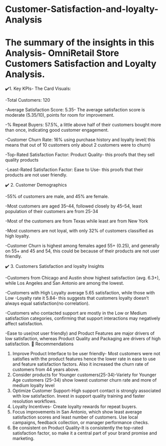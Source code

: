 # Customer-Satisfaction-and-loyalty-Analysis

# The summary of the insights in this Analysis- OmniRetail Store Customers Satisfaction and Loyalty Analysis.
✔️1. Key KPIs- The Card Visuals:

-Total Customers: 120

-Average Satisfaction Score: 5.35- The average satisfaction score is moderate (5.35/10), points for room for improvement.

-% Repeat Buyers: 57.5%, a little above half of their customers bought more than once, indicating good customer engagement.

-Customer Churn Rate: 16% using purchase history and loyalty level( this means that out of 10 customers only about 2 customers were to churn)

-Top-Rated Satisfaction Factor: Product Quality- this proofs that they sell quality products

-Least-Rated Satisfaction Factor: Ease to Use- this proofs that their products are not user friendly.

✔️ 2. Customer Demographics

-55% of customers are male, and 45% are female.

-Most customers are aged 35–44, followed closely by 45–54, least population of their customers are from 25-34

-Most of the customers are from Texas while least are from New York

-Most customers are not loyal, with only 32% of customers classified as high loyalty.

-Customer Churn is highest among females aged 55+ (0.25), and generally on 55+ and 45 and 54, this could be because of their products are not user friendly.

✔️ 3. Customers Satisfaction and loyalty Insights

-Customers from Chicago and Austin show highest satisfaction (avg. 6.3+), while Los Angeles and San Antonio are among the lowest.

-Customers with High Loyalty average 5.65 satisfaction, while those with Low -Loyalty rate it 5.84- this suggests that customers loyalty doesn’t always equal satisfaction(no correlation).

-Customers who contacted support are mostly in the Low or Medium satisfaction categories, confirming that support interactions may negatively affect satisfaction.

-Ease to use(not user friendly) and Product Features are major drivers of low satisfaction, whereas Product Quality and Packaging are drivers of high satisfaction.
🚀 Recommendations
1. Improve Product Interface to be user friendly- Most customers were not satisfies with the product features hence the lower rate in ease to use and feature satisfaction factors. Also it increased the churn rate of customers from 44 years above.
2. Consider products for Younger customers(25-34)-Variety for Younger Age customers (25–34) show lowest customer churn rate and more of medium loyalty level
3. Optimize Customer Support-High support contact is strongly associated with low satisfaction.
Invest in support quality training and faster resolution workflows.
4. Loyalty Incentives- Create loyalty rewards for repeat buyers.
5. Focus improvements in San Antonio, which show least average satisfaction scores and least number of customers.
Use local campaigns, feedback collection, or manager performance checks.
6. Be consistent on Product Quality-It is consistently the top-rated satisfaction factor, so make it a central part of your brand promise and marketing.
